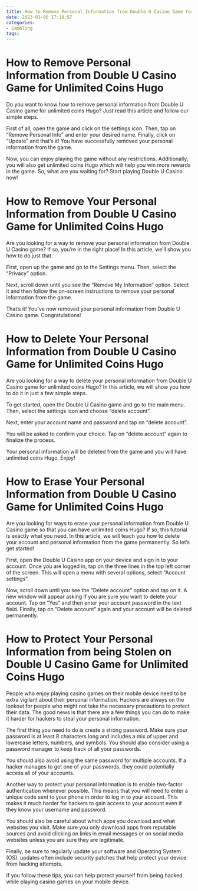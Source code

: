 ```yaml
---
title: How to Remove Personal Information from Double U Casino Game for Unlimited Coins Hugo 
date: 2023-01-06 17:18:57
categories:
- Gambling
tags:
---
```



#  How to Remove Personal Information from Double U Casino Game for Unlimited Coins Hugo 

Do you want to know how to remove personal information from Double U Casino game for unlimited coins Hugo? Just read this article and follow our simple steps.

First of all, open the game and click on the settings icon. Then, tap on “Remove Personal Info” and enter your desired name. Finally, click on “Update” and that’s it! You have successfully removed your personal information from the game.

Now, you can enjoy playing the game without any restrictions. Additionally, you will also get unlimited coins Hugo which will help you win more rewards in the game. So, what are you waiting for? Start playing Double U Casino now!

#  How to Remove Your Personal Information from Double U Casino Game for Unlimited Coins Hugo 

Are you looking for a way to remove your personal information from Double U Casino game? If so, you’re in the right place! In this article, we’ll show you how to do just that.

First, open up the game and go to the Settings menu. Then, select the “Privacy” option.

Next, scroll down until you see the “Remove My Information” option. Select it and then follow the on-screen instructions to remove your personal information from the game.

That’s it! You’ve now removed your personal information from Double U Casino game. Congratulations!

#  How to Delete Your Personal Information from Double U Casino Game for Unlimited Coins Hugo 

Are you looking for a way to delete your personal information from Double U Casino game for unlimited coins Hugo? In this article, we will show you how to do it in just a few simple steps.

To get started, open the Double U Casino game and go to the main menu. Then, select the settings icon and choose “delete account”.

Next, enter your account name and password and tap on “delete account”.

You will be asked to confirm your choice. Tap on “delete account” again to finalize the process.

Your personal information will be deleted from the game and you will have unlimited coins Hugo. Enjoy!

#  How to Erase Your Personal Information from Double U Casino Game for Unlimited Coins Hugo 


Are you looking for ways to erase your personal information from Double U Casino game so that you can have unlimited coins Hugo? If so, this tutorial is exactly what you need. In this article, we will teach you how to delete your account and personal information from the game permanently. So let’s get started!

First, open the Double U Casino app on your device and sign in to your account. Once you are logged in, tap on the three lines in the top left corner of the screen. This will open a menu with several options, select “Account settings”.

Now, scroll down until you see the “Delete account” option and tap on it. A new window will appear asking if you are sure you want to delete your account. Tap on “Yes” and then enter your account password in the text field. Finally, tap on “Delete account” again and your account will be deleted permanently.

#  How to Protect Your Personal Information from being Stolen on Double U Casino Game for Unlimited Coins Hugo

People who enjoy playing casino games on their mobile device need to be extra vigilant about their personal information. Hackers are always on the lookout for people who might not take the necessary precautions to protect their data. The good news is that there are a few things you can do to make it harder for hackers to steal your personal information.

The first thing you need to do is create a strong password. Make sure your password is at least 8 characters long and includes a mix of upper and lowercase letters, numbers, and symbols. You should also consider using a password manager to keep track of all your passwords.

You should also avoid using the same password for multiple accounts. If a hacker manages to get one of your passwords, they could potentially access all of your accounts.

Another way to protect your personal information is to enable two-factor authentication whenever possible. This means that you will need to enter a unique code sent to your phone in order to log in to your account. This makes it much harder for hackers to gain access to your account even if they know your username and password.

You should also be careful about which apps you download and what websites you visit. Make sure you only download apps from reputable sources and avoid clicking on links in email messages or on social media websites unless you are sure they are legitimate.

Finally, be sure to regularly update your software and Operating System (OS). updates often include security patches that help protect your device from hacking attempts.

If you follow these tips, you can help protect yourself from being hacked while playing casino games on your mobile device.
